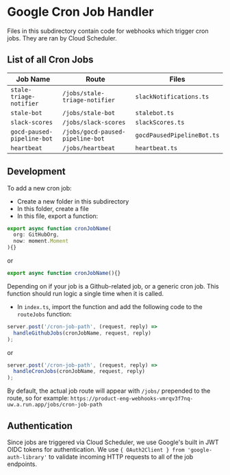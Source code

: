 # Google Cron Job Handler

Files in this subdirectory contain code for webhooks which trigger cron jobs. They are ran by Cloud Scheduler.

## List of all Cron Jobs

| Job Name                         | Route                            | Files                             |
| -------------------------------- | -------------------------------- | --------------------------------- |
| `stale-triage-notifier`          | `/jobs/stale-triage-notifier`    | `slackNotifications.ts`           |
| `stale-bot`                      | `/jobs/stale-bot`                | `stalebot.ts`                     |
| `slack-scores`                   | `/jobs/slack-scores`             | `slackScores.ts`                  |
| `gocd-paused-pipeline-bot`       | `/jobs/gocd-paused-pipeline-bot` | `gocdPausedPipelineBot.ts`        |
| `heartbeat`                      | `/jobs/heartbeat`                | `heartbeat.ts`                    |

## Development

To add a new cron job:

* Create a new folder in this subdirectory
* In this folder, create a file
* In this file, export a function:

```ts
export async function cronJobName(
  org: GitHubOrg,
  now: moment.Moment
){}
```

or

```ts
export async function cronJobName(){}
```

Depending on if your job is a Github-related job, or a generic cron job. This function should run logic a single time when it is called.

* In `index.ts`, import the function and add the following code to the `routeJobs` function:

```ts
server.post('/cron-job-path', (request, reply) =>
  handleGithubJobs(cronJobName, request, reply)
);
```

or

```ts
server.post('/cron-job-path', (request, reply) =>
  handleCronJobs(cronJobName, request, reply)
);
```

By default, the actual job route will appear with `/jobs/` prepended to the route, so for example: `https://product-eng-webhooks-vmrqv3f7nq-uw.a.run.app/jobs/cron-job-path`

## Authentication

Since jobs are triggered via Cloud Scheduler, we use Google's built in JWT OIDC tokens for authentication. We use `{ OAuth2Client } from 'google-auth-library'` to validate incoming HTTP requests to all of the job endpoints.
